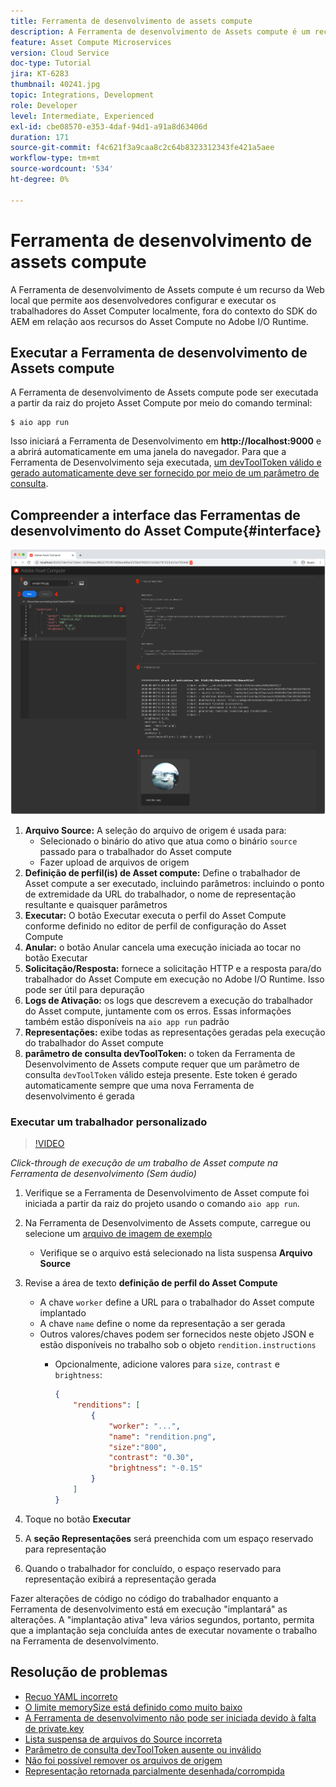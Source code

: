 ```yaml
---
title: Ferramenta de desenvolvimento de assets compute
description: A Ferramenta de desenvolvimento de Assets compute é um recurso da Web local que permite aos desenvolvedores configurar e executar os trabalhadores do Asset Computer localmente, fora do contexto do SDK do AEM em relação aos recursos do Asset Compute no Adobe I/O Runtime.
feature: Asset Compute Microservices
version: Cloud Service
doc-type: Tutorial
jira: KT-6283
thumbnail: 40241.jpg
topic: Integrations, Development
role: Developer
level: Intermediate, Experienced
exl-id: cbe08570-e353-4daf-94d1-a91a8d63406d
duration: 171
source-git-commit: f4c621f3a9caa8c2c64b8323312343fe421a5aee
workflow-type: tm+mt
source-wordcount: '534'
ht-degree: 0%

---
```


# Ferramenta de desenvolvimento de assets compute

A Ferramenta de desenvolvimento de Assets compute é um recurso da Web local que permite aos desenvolvedores configurar e executar os trabalhadores do Asset Computer localmente, fora do contexto do SDK do AEM em relação aos recursos do Asset Compute no Adobe I/O Runtime.

## Executar a Ferramenta de desenvolvimento de Assets compute

A Ferramenta de desenvolvimento de Assets compute pode ser executada a partir da raiz do projeto Asset Compute por meio do comando terminal:

```
$ aio app run
```

Isso iniciará a Ferramenta de Desenvolvimento em __http://localhost:9000__ e a abrirá automaticamente em uma janela do navegador. Para que a Ferramenta de Desenvolvimento seja executada, [um devToolToken válido e gerado automaticamente deve ser fornecido por meio de um parâmetro de consulta](#troubleshooting__devtooltoken).

## Compreender a interface das Ferramentas de desenvolvimento do Asset Compute{#interface}

![Ferramenta de desenvolvimento do Asset Compute](./assets/development-tool/asset-compute-dev-tool.png)

1. __Arquivo Source:__ A seleção do arquivo de origem é usada para:
   + Selecionado o binário do ativo que atua como o binário `source` passado para o trabalhador do Asset compute
   + Fazer upload de arquivos de origem
1. __Definição de perfil(is) de Asset compute:__ Define o trabalhador de Asset compute a ser executado, incluindo parâmetros: incluindo o ponto de extremidade da URL do trabalhador, o nome de representação resultante e quaisquer parâmetros
1. __Executar:__ O botão Executar executa o perfil do Asset Compute conforme definido no editor de perfil de configuração do Asset Compute
1. __Anular:__ o botão Anular cancela uma execução iniciada ao tocar no botão Executar
1. __Solicitação/Resposta:__ fornece a solicitação HTTP e a resposta para/do trabalhador do Asset Compute em execução no Adobe I/O Runtime. Isso pode ser útil para depuração
1. __Logs de Ativação:__ os logs que descrevem a execução do trabalhador do Asset compute, juntamente com os erros. Essas informações também estão disponíveis na `aio app run` padrão
1. __Representações:__ exibe todas as representações geradas pela execução do trabalhador do Asset compute
1. __parâmetro de consulta devToolToken:__ o token da Ferramenta de Desenvolvimento de Assets compute requer que um parâmetro de consulta `devToolToken` válido esteja presente. Este token é gerado automaticamente sempre que uma nova Ferramenta de desenvolvimento é gerada

### Executar um trabalhador personalizado

>[!VIDEO](https://video.tv.adobe.com/v/40241?quality=12&learn=on)

_Click-through de execução de um trabalho de Asset compute na Ferramenta de desenvolvimento (Sem áudio)_

1. Verifique se a Ferramenta de Desenvolvimento de Asset compute foi iniciada a partir da raiz do projeto usando o comando `aio app run`.
1. Na Ferramenta de Desenvolvimento de Assets compute, carregue ou selecione um [arquivo de imagem de exemplo](../assets/samples/sample-file.jpg)
   + Verifique se o arquivo está selecionado na lista suspensa __Arquivo Source__
1. Revise a área de texto __definição de perfil do Asset Compute__
   + A chave `worker` define a URL para o trabalhador do Asset compute implantado
   + A chave `name` define o nome da representação a ser gerada
   + Outros valores/chaves podem ser fornecidos neste objeto JSON e estão disponíveis no trabalho sob o objeto `rendition.instructions`
      + Opcionalmente, adicione valores para `size`, `contrast` e `brightness`:

        ```json
        {
            "renditions": [
                {
                    "worker": "...",
                    "name": "rendition.png",
                    "size":"800",
                    "contrast": "0.30",
                    "brightness": "-0.15"
                }
            ]
        }
        ```

1. Toque no botão __Executar__
1. A __seção Representações__ será preenchida com um espaço reservado para representação
1. Quando o trabalhador for concluído, o espaço reservado para representação exibirá a representação gerada

Fazer alterações de código no código do trabalhador enquanto a Ferramenta de desenvolvimento está em execução &quot;implantará&quot; as alterações. A &quot;implantação ativa&quot; leva vários segundos, portanto, permita que a implantação seja concluída antes de executar novamente o trabalho na Ferramenta de desenvolvimento.

## Resolução de problemas

+ [Recuo YAML incorreto](../troubleshooting.md#incorrect-yaml-indentation)
+ [O limite memorySize está definido como muito baixo](../troubleshooting.md#memorysize-limit-is-set-too-low)
+ [A Ferramenta de desenvolvimento não pode ser iniciada devido à falta de private.key](../troubleshooting.md#missing-private-key)
+ [Lista suspensa de arquivos do Source incorreta](../troubleshooting.md#source-files-dropdown-incorrect)
+ [Parâmetro de consulta devToolToken ausente ou inválido](../troubleshooting.md#missing-or-invalid-devtooltoken-query-parameter)
+ [Não foi possível remover os arquivos de origem](../troubleshooting.md#unable-to-remove-source-files)
+ [Representação retornada parcialmente desenhada/corrompida](../troubleshooting.md#rendition-returned-partially-drawn-or-corrupt)

